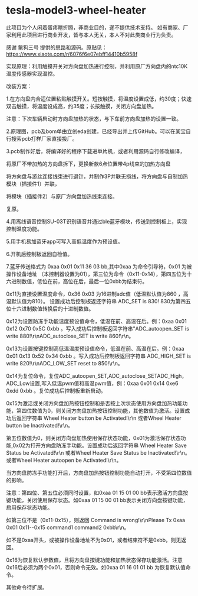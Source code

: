 # tesla-model3-wheel-heater
此项目为个人闲着蛋疼瞎折腾，非商业目的，遂不提供技术支持。
如有商家、厂家利用此项目进行商业开发，皆与本人无关，本人不对此类商业行为负责。

感谢 鬣狗三号 提供的思路和源码。原贴见：https://www.xiaote.com/r/6076f6e07ebff14410b5958f

实现原理：利用触摸开关对方向盘加热进行控制，并利用原厂方向盘内的ntc10K温度传感器实现温控。

改装方案：

1.在方向盘内合适位置粘贴触摸开关。短按触摸，将温度设置成低，约30度；快速双击触摸，将温度设成高，约35度；长按触摸，关闭方向盘加热。

注意：下次车辆启动时方向盘加热的状态，与下车前方向盘加热的设置一致。

2.原理图，pcb及bom单由立创eda创建，已经导出并上传GitHub。可以在某宝自行搜索pcb打样厂家直接投厂。

3.pcb制作好后，将编译好的程序下载进单片机，或者利用源码自行修改编译，

将原厂不带加热的方向盘拆下，更换新款6点位置带4p线束的加热方向盘

将方向盘与游丝连接线束进行退针，并制作3P并联无损线，将方向盘与自制加热模块（插接件1）并联，

将模块（插接件2）与原厂方向盘加热线束连接。

复原。

4.用离线语音控制SU-03T识别语音并通过ble蓝牙模块，传送到控制板上，实现控制温度功能。

5.用手机易加蓝牙app可写入高低温度作为预设值。

6.开机后控制板返回自检值。

7.蓝牙传送格式为 0xaa 0x01 0x11 36 03 bb,其中0xaa 为命令引导符，0x01 为被操作设备地址 （本控制器设置为01），第三位为命令（0x11-0x14），第四五位为十六进制数值，低位在前，高位在后，最后一位0xbb为结束符。

0x11为直接设置温度命令，0x36 0x03 为16进制adc值（低温默认值为860 ，高温默认值为810）。
设置成功后控制板返还字符串 ADC_SET is 830! 830为第四五位十六进制数值转换后的十进制数值。

0x12为设置防冻手功能温度预设值命令，低温在前、高温在后。例：0xaa 0x01 0x12 0x70 0x5C 0xbb 。写入成功后控制板返回字符串"ADC_autoopen_SET is write 880!\r\nADC_autoclose_SET is write 860!\r\n。

0x13为设置按键控制高低温温度预设值命令，低温在前、高温在后。例：0xaa 0x01 0x13 0x52 0x34 0xbb 。写入成功后控制板返回字符串 ADC_HIGH_SET is write 820!\r\nADC_LOW_SET reset to 850!\r\n。

0x14为复位命令，复位ADC_autoopen_SET,ADC_autoclose_SETADC_High，ADC_Low设置,写入低温pwm值和高温pwm值，例：0xaa 0x01 0x14 0xe6 0xdd 0xbb 。复位成功后控制板重新启动。

0x15为激活或关闭方向盘加热按钮控制和是否按上次状态使用方向盘加热功能功能，第四位数值为0，则关闭方向盘加热按钮控制功能，其他数值为激活。设置成功后返回字符串 Wheel Heater button be Activated!\r\n 或者Wheel Heater button be Inactivated!\r\n。

第五位数值为0，则关闭方向盘加热使用保存状态功能，0x01为激活保存状态功能,0x02为打开方向盘防冻手功能。设置成功后返回字符串 Wheel Heater Save Status be Activated!\r\n 或者Wheel Heater Save Status be Inactivated!\r\n。或者Wheel Heater autoopen be Activated!\r\n。

当方向盘防冻手功能打开后，方向盘加热按钮控制功能自动打开，不受第四位数值的影响。

注意：第四位、第五位必须同时设置，如0xaa 01 15 01 00 bb表示激活方向盘按键功能，关闭使用保存状态。如0xaa 01 15 00 01 bb表示关闭方向盘按键功能，启用保存状态功能。

如第三位不是（0x11-0x15），则返回 Command is wrong!\r\nPlease Tx 0xaa 0x01 0x11--0x15 command1 command2 0xbb\r\n。

如不是0xaa开头，或被操作设备地址不为0x01，或者结束符不是0xbb，则无返回。

0x16为恢复默认参数值，且将方向盘按键功能和加热状态保存功能激活。注意0x16后必须为两个0x01，否则命令无效。如0xaa 01 16 01 01 bb 为恢复默认值命令。

其他命令待扩展。
